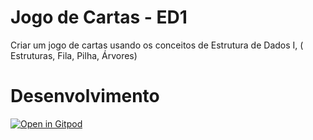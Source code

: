 # Jogo de Cartas - ED1
Criar um jogo de cartas usando os conceitos de Estrutura de Dados I, ( Estruturas, Fila, Pilha, Árvores)

# Desenvolvimento
[![Open in Gitpod](https://gitpod.io/button/open-in-gitpod.svg)](https://gitpod.io/#https://github.com/oliveira88/ED_JogoCartas)
